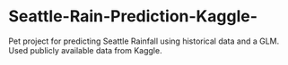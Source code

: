 # Seattle-Rain-Prediction-Kaggle-
Pet project for predicting Seattle Rainfall using historical data and a GLM. Used publicly available data from Kaggle. 
